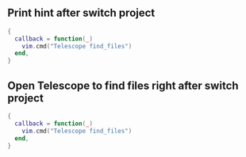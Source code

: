 ## Print hint after switch project

```lua
{
  callback = function(_)
    vim.cmd("Telescope find_files")
  end,
}
```

## Open Telescope to find files right after switch project

```lua
{
  callback = function(_)
    vim.cmd("Telescope find_files")
  end,
}
```
